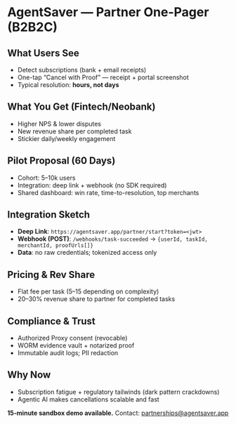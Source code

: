 # AgentSaver — Partner One-Pager (B2B2C)

## What Users See
- Detect subscriptions (bank + email receipts)
- One-tap “Cancel with Proof” — receipt + portal screenshot
- Typical resolution: **hours, not days**

## What You Get (Fintech/Neobank)
- Higher NPS & lower disputes
- New revenue share per completed task
- Stickier daily/weekly engagement

## Pilot Proposal (60 Days)
- Cohort: 5–10k users
- Integration: deep link + webhook (no SDK required)
- Shared dashboard: win rate, time-to-resolution, top merchants

## Integration Sketch
- **Deep Link**: `https://agentsaver.app/partner/start?token=<jwt>`
- **Webhook (POST)**: `/webhooks/task-succeeded` → `{userId, taskId, merchantId, proofUrls[]}`
- **Data**: no raw credentials; tokenized access only

## Pricing & Rev Share
- Flat fee per task ($5–$15 depending on complexity)
- 20–30% revenue share to partner for completed tasks

## Compliance & Trust
- Authorized Proxy consent (revocable)
- WORM evidence vault + notarized proof
- Immutable audit logs; PII redaction

## Why Now
- Subscription fatigue + regulatory tailwinds (dark pattern crackdowns)
- Agentic AI makes cancellations scalable and fast

**15‑minute sandbox demo available.**
Contact: partnerships@agentsaver.app
